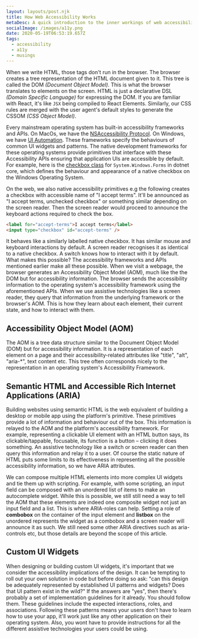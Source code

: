 ```yaml
---
layout: layouts/post.njk
title: How Web Accessibility Works
metaDesc: A quick introduction to the inner workings of web accessibility.
socialImage: /images/a11y.png
date: 2020-05-19T06:53:19.657Z
tags:
  - accessibility
  - a11y
  - musings
---
```

When we write HTML, those tags don't run in the browser. The browser creates a tree representation of the HTML document given to it. This tree is called the DOM *(Document Object Model)*. This is what the browser translates to elements on the screen. HTML is just a declarative DSL *(Domain Specific Language)* for expressing the DOM. If you are familiar with React, it's like `JSX` being compiled to React Elements. Similarly, our CSS rules are merged with the user agent's default styles to generate the CSSOM _(CSS Object Model)_. 

Every mainstream operating system has built-in accessibility frameworks and APIs. On MacOs, we have the [NSAccessibility Protocol](https://developer.apple.com/documentation/appkit/nsaccessibilityprotocol). On Windows, we have [UI Automation](https://docs.microsoft.com/en-us/windows/win32/winauto/entry-uiauto-win32). These frameworks specify the behaviours of common UI widgets and patterns. The native development frameworks for these operating systems provide primitives that interface with these Accessibility APIs ensuring that application UIs are accessible by default. For example, here is the [checkbox class](https://docs.microsoft.com/en-us/dotnet/api/system.windows.forms.checkbox?view=netcore-3.1) for `System.Windows.Forms` in dotnet core, which defines the behaviour and appearance of a native checkbox on the Windows Operating System.

On the web, we also native accessibility primitives e.g the following creates a checkbox with accessible name of "I accept terms". It'll be announced as "I accept terms, unchecked checkbox" or something similar depending on the screen reader. Then the screen reader would proceed to announce the keyboard actions required to check the box. 

```html
<label for="accept-terms">I accept terms</label>
<input type="checkbox" id="accept-terms" />
```

It behaves like a similarly labelled native checkbox. It has similar mouse and keyboard interactions by default. A screen reader recognises it as identical to a native checkbox. A switch knows how to interact with it by default. What makes this possible? The accessibility frameworks and APIs mentioned earlier make all these possible. When we visit a webpage, the browser generates an Accessibility Object Model (AOM), much like the the DOM but for accessibility information. The browser sends the accessibility information to the operating system's accessibility framework using the aforementioned APIs. When we use assistive technologies like a screen reader, they query that information from the underlying framework or the browser's AOM. This is how they learn about each element, their current state, and how to interact with them.

## Accessibility Object Model (AOM)

The AOM is a tree data structure similar to the Document Object Model (DOM) but for accessibility information. It is a representation of each element on a page and their accessibility-related attributes like "title", "alt", "aria-*", text content etc. This tree often corresponds nicely to the representation in an operating system's Accessibility Framework.

## Semantic HTML and  Accessible Rich Internet Applications (ARIA)

Building websites using semantic HTML is the web equivalent of building a desktop or mobile app using the platform's primitive. These primitives provide a lot of information and behaviour out of the box. This information is relayed to the AOM and the platform's accessibility framework. For example, representing a clickable UI element with an HTML button says, its clickable/tappable, focusable, its function is a button – clicking it does something. An assistive technology like a switch or screen reader can then query this information and relay it to a user. Of course the static nature of HTML puts some limits to its effectiveness in representing all the possible accessibility information, so we have ARIA attributes.

We can compose multiple HTML elements into more complex UI widgets and tie them up with scripting. For example, with some scripting, an input field can be composed with an unordered list of items to make an autocomplete widget. While this is possible, we still still need a way to tell the AOM that these elements are indeed one composite widget not just an input field and a list. This is where ARIA-roles can help. Setting a role of **combobox** on the container of the input element and **listbox** on the unordered represents the widget as a combobox and a screen reader will announce it as such. We still need some other ARIA directives such as aria-controls etc, but those details are beyond the scope of this article.

## Custom UI Widgets

When designing or building custom UI widgets, it's important that we consider the accessibility implications of the design. It can be tempting to roll out your own solution in code but before doing so ask: "can this design be adequately represented by established UI patterns and widgets? Does that UI pattern exist in the wild?" If the answers are "yes", then there's probably a set of implementation guidelines for it already. You should follow them. These guidelines include the expected interactions, roles, and associations. Following these patterns means your users don't have to learn how to use your app, it'll work just like any other application on their operating system. Also, you wont have to provide instructions for all the different assistive technologies your users could be using.